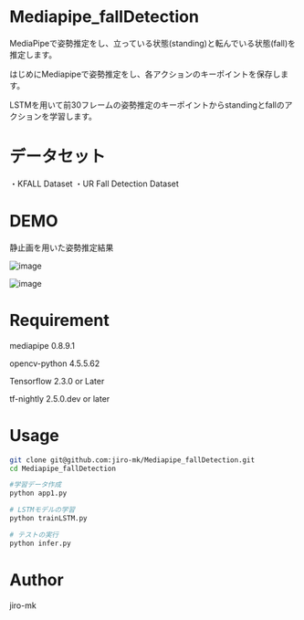 # Mediapipe_fallDetection

MediaPipeで姿勢推定をし、立っている状態(standing)と転んでいる状態(fall)を推定します。

はじめにMediapipeで姿勢推定をし、各アクションのキーポイントを保存します。

LSTMを用いて前30フレームの姿勢推定のキーポイントからstandingとfallのアクションを学習します。


# データセット

・KFALL Dataset
・UR Fall Detection Dataset

# DEMO

静止画を用いた姿勢推定結果

![image](https://user-images.githubusercontent.com/93971055/155551785-a3e5e396-b629-4d05-902c-a0b31d0592df.png)


![image](https://user-images.githubusercontent.com/93971055/155551886-d6efec69-b342-482b-8111-0cee91959efe.png)



# Requirement

mediapipe                    0.8.9.1

opencv-python                4.5.5.62   

Tensorflow                   2.3.0 or Later

tf-nightly                   2.5.0.dev or later 



# Usage


```bash
git clone git@github.com:jiro-mk/Mediapipe_fallDetection.git
cd Mediapipe_fallDetection

#学習データ作成 
python app1.py 

# LSTMモデルの学習
python trainLSTM.py

# テストの実行
python infer.py

```


# Author

jiro-mk
